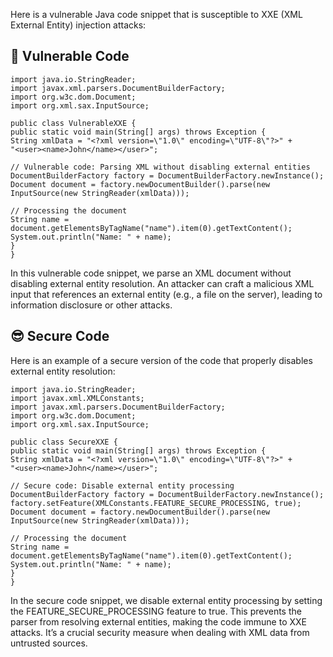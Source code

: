 Here is a vulnerable Java code snippet that is susceptible to XXE (XML External Entity) injection attacks:

## 🥺 Vulnerable Code
```
import java.io.StringReader;
import javax.xml.parsers.DocumentBuilderFactory;
import org.w3c.dom.Document;
import org.xml.sax.InputSource;

public class VulnerableXXE {
public static void main(String[] args) throws Exception {
String xmlData = "<?xml version=\"1.0\" encoding=\"UTF-8\"?>" +
"<user><name>John</name></user>";

// Vulnerable code: Parsing XML without disabling external entities
DocumentBuilderFactory factory = DocumentBuilderFactory.newInstance();
Document document = factory.newDocumentBuilder().parse(new InputSource(new StringReader(xmlData)));

// Processing the document
String name = document.getElementsByTagName("name").item(0).getTextContent();
System.out.println("Name: " + name);
}
}
```
In this vulnerable code snippet, we parse an XML document without disabling external entity resolution. An attacker can craft a malicious XML input that references an external entity (e.g., a file on the server), leading to information disclosure or other attacks.

## 😎 Secure Code
Here is an example of a secure version of the code that properly disables external entity resolution:

```
import java.io.StringReader;
import javax.xml.XMLConstants;
import javax.xml.parsers.DocumentBuilderFactory;
import org.w3c.dom.Document;
import org.xml.sax.InputSource;

public class SecureXXE {
public static void main(String[] args) throws Exception {
String xmlData = "<?xml version=\"1.0\" encoding=\"UTF-8\"?>" +
"<user><name>John</name></user>";

// Secure code: Disable external entity processing
DocumentBuilderFactory factory = DocumentBuilderFactory.newInstance();
factory.setFeature(XMLConstants.FEATURE_SECURE_PROCESSING, true);
Document document = factory.newDocumentBuilder().parse(new InputSource(new StringReader(xmlData)));

// Processing the document
String name = document.getElementsByTagName("name").item(0).getTextContent();
System.out.println("Name: " + name);
}
}
```
In the secure code snippet, we disable external entity processing by setting the FEATURE_SECURE_PROCESSING feature to true. This prevents the parser from resolving external entities, making the code immune to XXE attacks. It’s a crucial security measure when dealing with XML data from untrusted sources.
